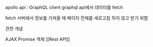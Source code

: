 
apollo api : GraphQL client
graphql api에서 데이터를 fetch

fetch
서버에서 정보를 가져올 때 페이지 전체를 새로고침 하지 않고 받기 위함

관련 개념

AJAX
Promise 객체
[[Rest API]]


